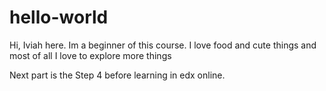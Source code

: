 # hello-world

Hi, Iviah here. Im a beginner of this course. I love food and cute things and most of all I love to explore more things 


Next part is the Step 4 before learning in edx online.
